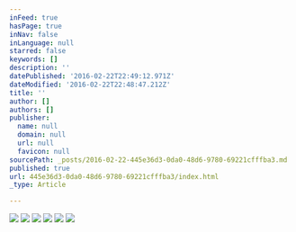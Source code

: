 ```yaml
---
inFeed: true
hasPage: true
inNav: false
inLanguage: null
starred: false
keywords: []
description: ''
datePublished: '2016-02-22T22:49:12.971Z'
dateModified: '2016-02-22T22:48:47.212Z'
title: ''
author: []
authors: []
publisher:
  name: null
  domain: null
  url: null
  favicon: null
sourcePath: _posts/2016-02-22-445e36d3-0da0-48d6-9780-69221cfffba3.md
published: true
url: 445e36d3-0da0-48d6-9780-69221cfffba3/index.html
_type: Article

---
```

![](https://the-grid-user-content.s3-us-west-2.amazonaws.com/b0e1cc5e-4bda-42cf-afc4-a90f51197654.jpg)
![](https://the-grid-user-content.s3-us-west-2.amazonaws.com/5a6edc53-42c9-4139-a9cf-fe8b4f53a063.jpg)
![](https://the-grid-user-content.s3-us-west-2.amazonaws.com/b4c3716b-c0e1-43e0-a05a-ba8da03087aa.JPG)
![](https://the-grid-user-content.s3-us-west-2.amazonaws.com/c05e2250-8a61-4ab2-933d-3c5e7e37bfd5.jpg)
![](https://the-grid-user-content.s3-us-west-2.amazonaws.com/8f637bc4-55bf-444d-a477-18050a2195fa.jpg)
![](https://the-grid-user-content.s3-us-west-2.amazonaws.com/fd7c3fc5-d059-4898-ae26-71c7423c3c98.JPG)